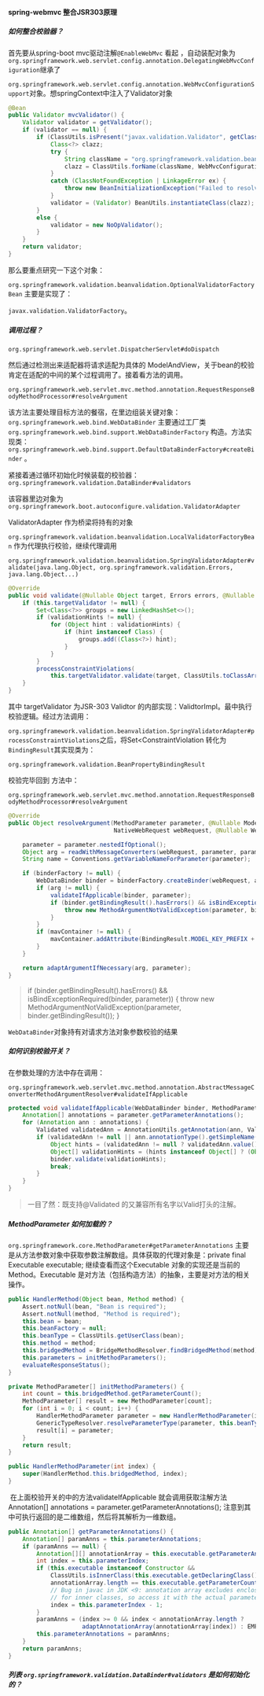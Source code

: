 #### spring-webmvc 整合JSR303原理

##### 如何整合校验器？

首先要从spring-boot mvc驱动注解``@EnableWebMvc`` 看起 ，自动装配对象为``org.springframework.web.servlet.config.annotation.DelegatingWebMvcConfiguration``继承了

``org.springframework.web.servlet.config.annotation.WebMvcConfigurationSupport``对象。想springContext中注入了Validator对象

```java
@Bean
public Validator mvcValidator() {
    Validator validator = getValidator();
    if (validator == null) {
        if (ClassUtils.isPresent("javax.validation.Validator", getClass().getClassLoader())) {
            Class<?> clazz;
            try {
                String className = "org.springframework.validation.beanvalidation.OptionalValidatorFactoryBean";
                clazz = ClassUtils.forName(className, WebMvcConfigurationSupport.class.getClassLoader());
            }
            catch (ClassNotFoundException | LinkageError ex) {
                throw new BeanInitializationException("Failed to resolve default validator class", ex);
            }
            validator = (Validator) BeanUtils.instantiateClass(clazz);
        }
        else {
            validator = new NoOpValidator();
        }
    }
    return validator;
}
```

那么要重点研究一下这个对象：

`org.springframework.validation.beanvalidation.OptionalValidatorFactoryBean` 主要是实现了：

`javax.validation.ValidatorFactory`。



##### 调用过程？

`org.springframework.web.servlet.DispatcherServlet#doDispatch`     

然后通过检测出来适配器将请求适配为具体的 ModelAndView，关于bean的校验肯定在适配的中间的某个过程调用了。接着看方法的调用。

`org.springframework.web.servlet.mvc.method.annotation.RequestResponseBodyMethodProcessor#resolveArgument`

该方法主要处理目标方法的餐宿，在里边组装关键对象：`org.springframework.web.bind.WebDataBinder` 主要通过工厂类 `org.springframework.web.bind.support.WebDataBinderFactory` 构造。方法实现类：`org.springframework.web.bind.support.DefaultDataBinderFactory#createBinder`   。

紧接着通过循环初始化时候装载的校验器：``org.springframework.validation.DataBinder#validators``

该容器里边对象为``org.springframework.boot.autoconfigure.validation.ValidatorAdapter`` 

ValidatorAdapter 作为桥梁将持有的对象 

``org.springframework.validation.beanvalidation.LocalValidatorFactoryBean`` 作为代理执行校验，继续代理调用 

``org.springframework.validation.beanvalidation.SpringValidatorAdapter#validate(java.lang.Object, org.springframework.validation.Errors, java.lang.Object...)``   

```java
@Override
public void validate(@Nullable Object target, Errors errors, @Nullable Object...validationHints) {
    if (this.targetValidator != null) {
        Set<Class<?>> groups = new LinkedHashSet<>();
        if (validationHints != null) {
            for (Object hint : validationHints) {
                if (hint instanceof Class) {
                    groups.add((Class<?>) hint);
                }
            }
        }
        processConstraintViolations(
            this.targetValidator.validate(target, ClassUtils.toClassArray(groups)), errors);
    }
}
```

其中 targetValidator 为JSR-303 Validtor 的内部实现：ValidtorImpl。最中执行校验逻辑。经过方法调用：

``org.springframework.validation.beanvalidation.SpringValidatorAdapter#processConstraintViolations``之后，将Set<ConstraintViolation<Object> 转化为 ``BindingResult``其实现类为：

 ``org.springframework.validation.BeanPropertyBindingResult``

校验完毕回到 方法中：

``org.springframework.web.servlet.mvc.method.annotation.RequestResponseBodyMethodProcessor#resolveArgument``

```java
@Override
public Object resolveArgument(MethodParameter parameter, @Nullable ModelAndViewContainer mavContainer,
                              NativeWebRequest webRequest, @Nullable WebDataBinderFactory binderFactory) throws Exception {

    parameter = parameter.nestedIfOptional();
    Object arg = readWithMessageConverters(webRequest, parameter, parameter.getNestedGenericParameterType());
    String name = Conventions.getVariableNameForParameter(parameter);

    if (binderFactory != null) {
        WebDataBinder binder = binderFactory.createBinder(webRequest, arg, name);
        if (arg != null) {
            validateIfApplicable(binder, parameter);
            if (binder.getBindingResult().hasErrors() && isBindExceptionRequired(binder, parameter)) {
                throw new MethodArgumentNotValidException(parameter, binder.getBindingResult());
            }
        }
        if (mavContainer != null) {
            mavContainer.addAttribute(BindingResult.MODEL_KEY_PREFIX + name, binder.getBindingResult());
        }
    }

    return adaptArgumentIfNecessary(arg, parameter);
}
```

> if (binder.getBindingResult().hasErrors() && isBindExceptionRequired(binder, parameter)) {
>      throw new MethodArgumentNotValidException(parameter, binder.getBindingResult());
> }

``WebDataBinder``对象持有对请求方法对象参数校验的结果

##### 如何识别校验开关？

在参数处理的方法中存在调用：

``org.springframework.web.servlet.mvc.method.annotation.AbstractMessageConverterMethodArgumentResolver#validateIfApplicable``

```java
protected void validateIfApplicable(WebDataBinder binder, MethodParameter parameter) {
    Annotation[] annotations = parameter.getParameterAnnotations();
    for (Annotation ann : annotations) {
        Validated validatedAnn = AnnotationUtils.getAnnotation(ann, Validated.class);
        if (validatedAnn != null || ann.annotationType().getSimpleName().startsWith("Valid")) {
            Object hints = (validatedAnn != null ? validatedAnn.value() : AnnotationUtils.getValue(ann));
            Object[] validationHints = (hints instanceof Object[] ? (Object[]) hints : new Object[] {hints});
            binder.validate(validationHints);
            break;
        }
    }
}
```

> 一目了然：既支持@Validated 的又兼容所有名字以Valid打头的注解。



##### MethodParameter 如何加载的？

​		``org.springframework.core.MethodParameter#getParameterAnnotations`` 主要是从方法参数对象中获取参数注解数组。具体获取的代理对象是：private final Executable executable; 继续查看而这个Executable 对象的实现还是当前的Method。Executable 是对方法（包括构造方法）的抽象，主要是对方法的相关操作。

```java
public HandlerMethod(Object bean, Method method) {
    Assert.notNull(bean, "Bean is required");
    Assert.notNull(method, "Method is required");
    this.bean = bean;
    this.beanFactory = null;
    this.beanType = ClassUtils.getUserClass(bean);
    this.method = method;
    this.bridgedMethod = BridgeMethodResolver.findBridgedMethod(method);
    this.parameters = initMethodParameters();
    evaluateResponseStatus();
}

private MethodParameter[] initMethodParameters() {
    int count = this.bridgedMethod.getParameterCount();
    MethodParameter[] result = new MethodParameter[count];
    for (int i = 0; i < count; i++) {
        HandlerMethodParameter parameter = new HandlerMethodParameter(i);
        GenericTypeResolver.resolveParameterType(parameter, this.beanType);
        result[i] = parameter;
    }
    return result;
}

public HandlerMethodParameter(int index) {
    super(HandlerMethod.this.bridgedMethod, index);
}
```

​		在上面校验开关的中的方法validateIfApplicable 就会调用获取注解方法Annotation[] annotations = parameter.getParameterAnnotations();   注意到其中可执行返回的是二维数组，然后将其解析为一维数组。

```java
public Annotation[] getParameterAnnotations() {
    Annotation[] paramAnns = this.parameterAnnotations;
    if (paramAnns == null) {
        Annotation[][] annotationArray = this.executable.getParameterAnnotations();
        int index = this.parameterIndex;
        if (this.executable instanceof Constructor &&
            ClassUtils.isInnerClass(this.executable.getDeclaringClass()) &&
            annotationArray.length == this.executable.getParameterCount() - 1) {
            // Bug in javac in JDK <9: annotation array excludes enclosing instance parameter
            // for inner classes, so access it with the actual parameter index lowered by 1
            index = this.parameterIndex - 1;
        }
        paramAnns = (index >= 0 && index < annotationArray.length ?
                     adaptAnnotationArray(annotationArray[index]) : EMPTY_ANNOTATION_ARRAY);
        this.parameterAnnotations = paramAnns;
    }
    return paramAnns;
}
```





##### 列表 ``org.springframework.validation.DataBinder#validators`` 是如何初始化的？